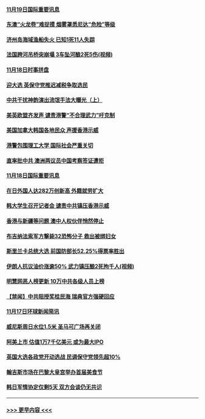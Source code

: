 #### [11月19日国际重要讯息](../pages/prog202/a102710732.md?t=11192201) 
#### [东澳“火龙卷”难捉摸 烟雾罩悉尼达“危险”等级](../pages/prog202/a102710645.md?t=11192201) 
#### [济州岛海域渔船失火 已知1死11人失踪](../pages/prog202/a102710553.md?t=11192201) 
#### [法国跨河吊桥突崩塌 3车坠河酿2死5伤(视频)](../pages/prog202/a102710478.md?t=11192201) 
#### [11月18日时事拼盘](../pages/prog202/a102710106.md?t=11192201) 
#### [迎大选 英保守党推迟减税争取选民](../pages/prog202/a102710044.md?t=11192201) 
#### [中共干扰神韵演出流氓手法大曝光（上）](../pages/prog202/a102709985.md?t=11192201) 
#### [美英欧盟齐发声 谴责港警“不合理武力”吁克制](../pages/prog202/a102709938.md?t=11192201) 
#### [美国加拿大韩国各地民众 声援香港示威](../pages/prog202/a102709923.md?t=11192201) 
#### [港警包围理工大学 国际社会严重关切](../pages/prog202/a102709919.md?t=11192201) 
#### [直率批中共 澳洲两议员中国考察签证遭拒](../pages/prog202/a102709913.md?t=11192201) 
#### [11月18日国际重要讯息](../pages/prog202/a102709661.md?t=11192201) 
#### [在日外国人达282万创新高 外籍就劳扩大](../pages/prog202/a102709689.md?t=11192201) 
#### [韩大学生召开记者会 谴责中共镇压香港示威](../pages/prog202/a102709675.md?t=11192201) 
#### [香港与新疆等问题 澳中人权伙伴悄然停止](../pages/prog202/a102709654.md?t=11192201) 
#### [布吉纳法索军方撃毙32恐怖分子 救出被绑妇女](../pages/prog202/a102709594.md?t=11192201) 
#### [斯里兰卡总统大选 前国防部长52.25%得票率胜出](../pages/prog202/a102709475.md?t=11192201) 
#### [伊朗人抗议油价涨逾50% 武力镇压酿2死拘千人(视频)](../pages/prog202/a102709482.md?t=11192201) 
#### [明慧网恶人榜更新 10万中共各级人员上榜](../pages/prog202/a102709485.md?t=11192201) 
#### [【禁闻】中共阻授奖桂民海 瑞典官方强硬回应](../pages/prog202/a102709421.md?t=11192201) 
#### [11月17日环球新闻简讯](../pages/prog202/a102709388.md?t=11192201) 
#### [威尼斯周日水位1.5米 圣马可广场再关闭](../pages/prog202/a102709363.md?t=11192201) 
#### [阿美上市 估值1万7千亿美元 或为最大IPO](../pages/prog202/a102709294.md?t=11192201) 
#### [英国大选各政党开动选战 民调保守党领先超10%](../pages/prog202/a102709289.md?t=11192201) 
#### [翰吉斯市场在巴黎大皇宫举办首届美食节](../pages/prog202/a102709244.md?t=11192201) 
#### [韩日军情协定仅剩5天 双方会谈仍无共识](../pages/prog202/a102709216.md?t=11192201) 

----
#### [ >>> 更早内容 <<< ](../indexes/prog202-earlier.md)
